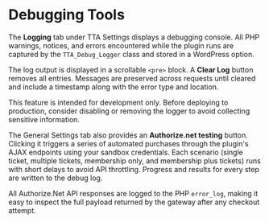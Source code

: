 # Debugging Tools

The **Logging** tab under TTA Settings displays a debugging console. All PHP warnings, notices, and errors encountered while the plugin runs are captured by the `TTA_Debug_Logger` class and stored in a WordPress option.

The log output is displayed in a scrollable `<pre>` block. A **Clear Log** button removes all entries. Messages are preserved across requests until cleared and include a timestamp along with the error type and location.

This feature is intended for development only. Before deploying to production, consider disabling or removing the logger to avoid collecting sensitive information.

The General Settings tab also provides an **Authorize.net testing** button. Clicking it triggers a series of automated purchases through the plugin's AJAX endpoints using your sandbox credentials. Each scenario (single ticket, multiple tickets, membership only, and membership plus tickets) runs with short delays to avoid API throttling. Progress and results for every step are written to the debug log.

All Authorize.Net API responses are logged to the PHP `error_log`, making it easy to inspect the full payload returned by the gateway after any checkout attempt.
